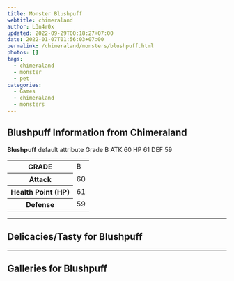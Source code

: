 ```yaml
---
title: Monster Blushpuff
webtitle: chimeraland
author: L3n4r0x
updated: 2022-09-29T00:18:27+07:00
date: 2022-01-07T01:56:03+07:00
permalink: /chimeraland/monsters/blushpuff.html
photos: []
tags:
  - chimeraland
  - monster
  - pet
categories:
  - Games
  - chimeraland
  - monsters
---
```


<section id="bootstrap-wrapper"><link rel="stylesheet" href="https://rawcdn.githack.com/dimaslanjaka/Web-Manajemen/0c3b5aa1813bd4abcd2c11bf3e37928b15c28664/css/bootstrap-5-3-0-alpha3-wrapper.css"/><h2 id="attribute">Blushpuff Information from Chimeraland</h2><p><b>Blushpuff</b> default attribute Grade B ATK 60 HP 61 DEF 59<table><tr><th>GRADE</th><td>B</td></tr><tr><th>Attack</th><td>60</td></tr><tr><th>Health Point (HP)</th><td>61</td></tr><tr><th>Defense</th><td>59</td></tr></table></p><hr/><h2 id="delicacies">Delicacies/Tasty for Blushpuff</h2><div class="text-white bg-dark"></div><hr/><div id="gallery"><h2>Galleries for Blushpuff</h2><div class="row"></div></div></section>